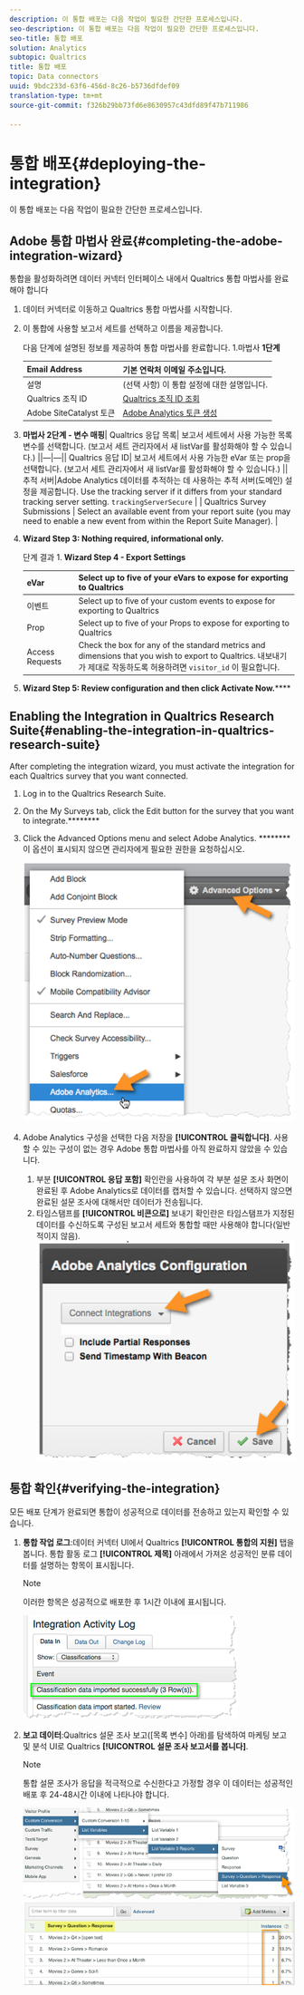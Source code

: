 ```yaml
---
description: 이 통합 배포는 다음 작업이 필요한 간단한 프로세스입니다.
seo-description: 이 통합 배포는 다음 작업이 필요한 간단한 프로세스입니다.
seo-title: 통합 배포
solution: Analytics
subtopic: Qualtrics
title: 통합 배포
topic: Data connectors
uuid: 9bdc233d-63f6-456d-8c26-b5736dfdef09
translation-type: tm+mt
source-git-commit: f326b29bb73fd6e8630957c43dfd89f47b711986

---
```



# 통합 배포{#deploying-the-integration}

이 통합 배포는 다음 작업이 필요한 간단한 프로세스입니다.

## Adobe 통합 마법사 완료{#completing-the-adobe-integration-wizard}

통합을 활성화하려면 데이터 커넥터 인터페이스 내에서 Qualtrics 통합 마법사를 완료해야 합니다

1. 데이터 커넥터로 이동하고 Qualtrics 통합 마법사를 시작합니다.
1. 이 통합에 사용할 보고서 세트를 선택하고 이름을 제공합니다.

   다음 단계에 설명된 정보를 제공하여 통합 마법사를 완료합니다. 1.마법사 **1단계**

   | Email Address | 기본 연락처 이메일 주소입니다. |
   |---|---|
   | 설명 | (선택 사항) 이 통합 설정에 대한 설명입니다. |
   | Qualtrics 조직 ID | [Qualtrics 조직 ID 조회](../qualtrics-overview/qualtrics-org-id.md) |
   | Adobe SiteCatalyst 토큰 | [Adobe Analytics 토큰 생성](../qualtrics-overview/qualtrics-token.md) |

1. **마법사 2단계 - 변수 매핑**| Qualtrics 응답 목록| 보고서 세트에서 사용 가능한 목록 변수를 선택합니다. (보고서 세트 관리자에서 새 listVar를 활성화해야 할 수 있습니다.)  ||—|—|| Qualtrics 응답 ID| 보고서 세트에서 사용 가능한 eVar 또는 prop을 선택합니다. (보고서 세트 관리자에서 새 listVar를 활성화해야 할 수 있습니다.)  || 추적 서버|Adobe Analytics 데이터를 추적하는 데 사용하는 추적 서버(도메인) 설정을 제공합니다. Use the  tracking server if it differs from your standard tracking server setting.  `trackingServerSecure`  |
|  Qualtrics Survey Submissions  | Select an available event from your report suite (you may need to enable a new event from within the Report Suite Manager).  |

1. **Wizard Step 3: Nothing required, informational only.**

   단계 결과 1. **Wizard Step 4 - Export Settings**

   | eVar | Select up to five of your eVars to expose for exporting to Qualtrics |
   |---|---|
   | 이벤트 | Select up to five of your custom events to expose for exporting to Qualtrics |
   | Prop | Select up to five of your Props to expose for exporting to Qualtrics |
   | Access Requests | Check the box for any of the standard metrics and dimensions that you wish to export to Qualtrics. 내보내기가 제대로 작동하도록 허용하려면 `visitor_id` 이 필요합니다. |

1. **Wizard Step 5: Review configuration and then click Activate Now.******

## Enabling the Integration in Qualtrics Research Suite{#enabling-the-integration-in-qualtrics-research-suite}

After completing the integration wizard, you must activate the integration for each Qualtrics survey that you want connected.

1. Log in to the Qualtrics Research Suite.
1. On the My Surveys tab, click the Edit button for the survey that you want to integrate.********
1. Click the Advanced Options menu and select Adobe Analytics. ******** 이 옵션이 표시되지 않으면 관리자에게 필요한 권한을 요청하십시오.

   ![](assets/advanced_options.png)

1. Adobe Analytics 구성을 선택한 다음 저장을 **[!UICONTROL 클릭합니다]**. 사용할 수 있는 구성이 없는 경우 Adobe 통합 마법사를 아직 완료하지 않았을 수 있습니다.
   1. 부분 **[!UICONTROL 응답 포함]** 확인란을 사용하여 각 부분 설문 조사 화면이 완료된 후 Adobe Analytics로 데이터를 캡처할 수 있습니다. 선택하지 않으면 완료된 설문 조사에 대해서만 데이터가 전송됩니다.
   1. 타임스탬프를 **[!UICONTROL 비콘으로]** 보내기 확인란은 타임스탬프가 지정된 데이터를 수신하도록 구성된 보고서 세트와 통합할 때만 사용해야 합니다(일반적이지 않음).
   ![](assets/integration_config.png)

## 통합 확인{#verifying-the-integration}

모든 배포 단계가 완료되면 통합이 성공적으로 데이터를 전송하고 있는지 확인할 수 있습니다.

1. **통합 작업 로그**:데이터 커넥터 UI에서 Qualtrics **[!UICONTROL 통합의 지원]** 탭을 봅니다. 통합 활동 로그 **[!UICONTROL 제목]** 아래에서 가져온 성공적인 분류 데이터를 설명하는 항목이 표시됩니다.

   >[!NOTE]
   >
   >이러한 항목은 성공적으로 배포한 후 1시간 이내에 표시됩니다.

   ![](assets/verify-1.png)

1. **보고 데이터**:Qualtrics 설문 조사 보고([목록 변수] 아래)를 탐색하여 마케팅 보고 및 분석 UI로 Qualtrics **[!UICONTROL 설문 조사 보고서를 봅니다]**.

   >[!NOTE]
   >
   >통합 설문 조사가 응답을 적극적으로 수신한다고 가정할 경우 이 데이터는 성공적인 배포 후 24-48시간 이내에 나타나야 합니다.

   ![](assets/verify-2.png) ![](assets/verify-3.png)


